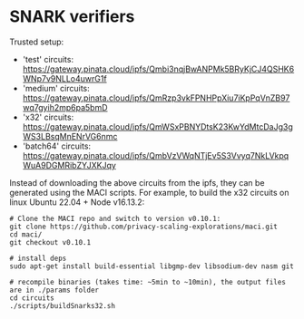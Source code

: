 # SNARK verifiers

Trusted setup:

- 'test' circuits: https://gateway.pinata.cloud/ipfs/Qmbi3nqjBwANPMk5BRyKjCJ4QSHK6WNp7v9NLLo4uwrG1f
- 'medium' circuits: https://gateway.pinata.cloud/ipfs/QmRzp3vkFPNHPpXiu7iKpPqVnZB97wq7gyih2mp6pa5bmD
- 'x32' circuits: https://gateway.pinata.cloud/ipfs/QmWSxPBNYDtsK23KwYdMtcDaJg3gWS3LBsqMnENrVG6nmc
- 'batch64' circuits: https://gateway.pinata.cloud/ipfs/QmbVzVWqNTjEv5S3Vvyq7NkLVkpqWuA9DGMRibZYJXKJqy


Instead of downloading the above circuits from the ipfs, they can be generated using the MACI scripts.  For example, to build the x32 circuits on linux Ubuntu 22.04 + Node v16.13.2:

```
# Clone the MACI repo and switch to version v0.10.1:
git clone https://github.com/privacy-scaling-explorations/maci.git
cd maci/
git checkout v0.10.1

# install deps
sudo apt-get install build-essential libgmp-dev libsodium-dev nasm git

# recompile binaries (takes time: ~5min to ~10min), the output files are in ./params folder
cd circuits
./scripts/buildSnarks32.sh
```
